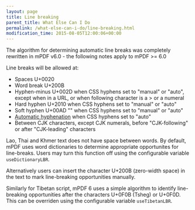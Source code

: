 ```yaml
---
layout: page
title: Line breaking
parent_title: What Else Can I Do
permalink: /what-else-can-i-do/line-breaking.html
modification_time: 2015-08-05T12:00:06+00:00
---
```


<p>The algorithm for determining automatic line breaks was completely rewritten in mPDF v6.0 - the following notes apply to mPDF &gt;= 6.0</p>
<p>Line breaks will be allowed at:</p>
<ul>
<li>Spaces U+0020</li>
<li>Word break U+200B</li>
<li>Hyphen-minus U+002D when CSS hyphens set to "manual" or "auto", except when in a URL, or when following character is a &gt; or a numeral</li>
<li>Hard hyphen U+2010 when CSS hyphens set to "manual" or "auto"</li>
<li>Soft hyphen U+00AD "­" when CSS hyphens set to "manual" or "auto"</li>
<li><a href="{{ "/what-else-can-i-do/hyphenation.html" | prepend: site.baseurl }}">Automatic hyphenation</a> when CSS hyphens set to "auto"</li>
<li>Between CJK characters, except CJK numerals, before "CJK-following" or after "CJK-leading" characters</li>
</ul>
<p>Lao, Thai and Khmer text does not have space between words. By default, mPDF uses word dictionaries to determine appropriate opportunites for line-breaks. Users may turn this function off using the configurable variable <code>useDictionaryLBR</code>.</p>
<p>Alternatively users can insert the character U+200B (zero-width space) in the text to mark line-breaking opportunities manually.</p>
<p>Similarly for Tibetan script, mPDF 6 uses a simple algorithm to identify line-breaking opportunities after the characters U+0F0B (Tsheg) or U+0F0D. This can be overriden using the configurable variable <code>useTibetanLBR</code>.</p>
